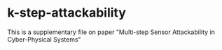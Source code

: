 # k-step-attackability
This is a supplementary file on paper "Multi-step Sensor Attackability in Cyber-Physical Systems"
